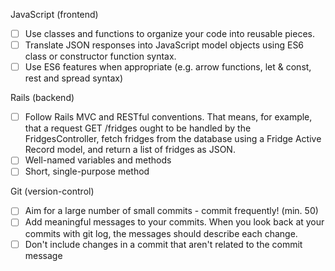 JavaScript (frontend)
* [ ] Use classes and functions to organize your code into reusable pieces.  
* [ ] Translate JSON responses into JavaScript model objects using ES6 class or constructor function syntax.  
* [ ] Use ES6 features when appropriate (e.g. arrow functions, let & const, rest and spread syntax)  

Rails (backend)
* [ ] Follow Rails MVC and RESTful conventions. That means, for example, that a request GET /fridges ought to be handled by the FridgesController, fetch fridges from the database using a Fridge Active Record model, and return a list of fridges as JSON.  
* [ ] Well-named variables and methods  
* [ ] Short, single-purpose method  

Git (version-control)
* [ ] Aim for a large number of small commits - commit frequently! (min. 50)  
* [ ] Add meaningful messages to your commits. When you look back at your commits with git log, the messages should describe each change.  
* [ ] Don't include changes in a commit that aren't related to the commit message
